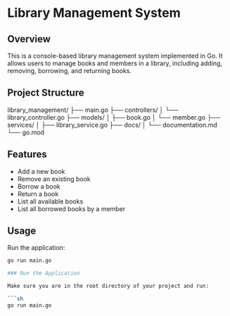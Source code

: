 # Library Management System

## Overview

This is a console-based library management system implemented in Go. It allows users to manage books and members in a library, including adding, removing, borrowing, and returning books.

## Project Structure

library_management/
├── main.go
├── controllers/
│ └── library_controller.go
├── models/
│ ├── book.go
│ └── member.go
├── services/
│ ├── library_service.go
├── docs/
│ └── documentation.md
└── go.mod


## Features

- Add a new book
- Remove an existing book
- Borrow a book
- Return a book
- List all available books
- List all borrowed books by a member

## Usage

Run the application:

```sh
go run main.go

### Run the Application

Make sure you are in the root directory of your project and run:

```sh
go run main.go
